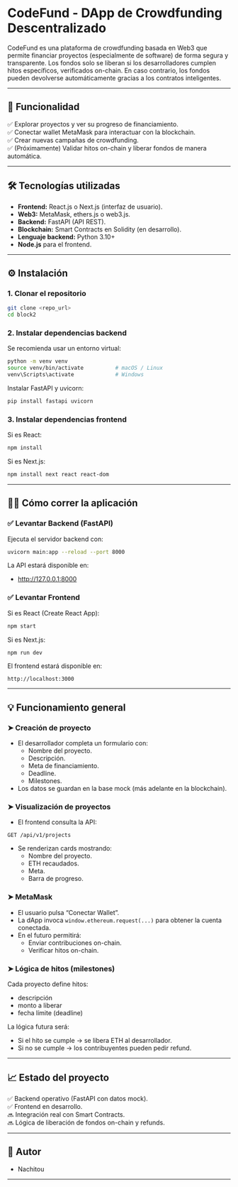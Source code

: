# CodeFund - DApp de Crowdfunding Descentralizado

CodeFund es una plataforma de crowdfunding basada en Web3 que permite financiar proyectos (especialmente de software) de forma segura y transparente. Los fondos solo se liberan si los desarrolladores cumplen hitos específicos, verificados on-chain. En caso contrario, los fondos pueden devolverse automáticamente gracias a los contratos inteligentes.

---

## 🚀 Funcionalidad

✅ Explorar proyectos y ver su progreso de financiamiento.  
✅ Conectar wallet MetaMask para interactuar con la blockchain.  
✅ Crear nuevas campañas de crowdfunding.  
✅ (Próximamente) Validar hitos on-chain y liberar fondos de manera automática.

---

## 🛠️ Tecnologías utilizadas

- **Frontend:** React.js o Next.js (interfaz de usuario).
- **Web3:** MetaMask, ethers.js o web3.js.
- **Backend:** FastAPI (API REST).
- **Blockchain:** Smart Contracts en Solidity (en desarrollo).
- **Lenguaje backend:** Python 3.10+
- **Node.js** para el frontend.

---

## ⚙️ Instalación

### 1. Clonar el repositorio

```bash
git clone <repo_url>
cd block2
```

### 2. Instalar dependencias backend

Se recomienda usar un entorno virtual:

```bash
python -m venv venv
source venv/bin/activate          # macOS / Linux
venv\Scripts\activate             # Windows
```

Instalar FastAPI y uvicorn:

```bash
pip install fastapi uvicorn
```

### 3. Instalar dependencias frontend

Si es React:

```bash
npm install
```

Si es Next.js:

```bash
npm install next react react-dom
```

---

## 🏃‍♂️ Cómo correr la aplicación

### ✅ Levantar Backend (FastAPI)

Ejecuta el servidor backend con:

```bash
uvicorn main:app --reload --port 8000
```

La API estará disponible en:

- http://127.0.0.1:8000

### ✅ Levantar Frontend

Si es React (Create React App):

```bash
npm start
```

Si es Next.js:

```bash
npm run dev
```

El frontend estará disponible en:

```
http://localhost:3000
```

---

## 💡 Funcionamiento general

### ➤ Creación de proyecto

- El desarrollador completa un formulario con:
  - Nombre del proyecto.
  - Descripción.
  - Meta de financiamiento.
  - Deadline.
  - Milestones.
- Los datos se guardan en la base mock (más adelante en la blockchain).

### ➤ Visualización de proyectos

- El frontend consulta la API:

```
GET /api/v1/projects
```

- Se renderizan cards mostrando:
  - Nombre del proyecto.
  - ETH recaudados.
  - Meta.
  - Barra de progreso.

### ➤ MetaMask

- El usuario pulsa “Conectar Wallet”.
- La dApp invoca `window.ethereum.request(...)` para obtener la cuenta conectada.
- En el futuro permitirá:
  - Enviar contribuciones on-chain.
  - Verificar hitos on-chain.

### ➤ Lógica de hitos (milestones)

Cada proyecto define hitos:
- descripción
- monto a liberar
- fecha límite (deadline)

La lógica futura será:
- Si el hito se cumple → se libera ETH al desarrollador.
- Si no se cumple → los contribuyentes pueden pedir refund.

---

## 📈 Estado del proyecto

✅ Backend operativo (FastAPI con datos mock).  
✅ Frontend en desarrollo.  
🔜 Integración real con Smart Contracts.  
🔜 Lógica de liberación de fondos on-chain y refunds.

---

## 👤 Autor

- Nachitou

---
